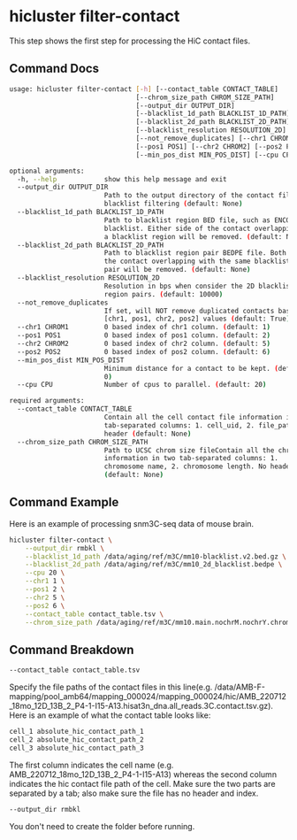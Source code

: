 # hicluster filter-contact
This step shows the first step for processing the HiC contact files. 

## Command Docs
```bash
usage: hicluster filter-contact [-h] [--contact_table CONTACT_TABLE]
                                [--chrom_size_path CHROM_SIZE_PATH]
                                [--output_dir OUTPUT_DIR]
                                [--blacklist_1d_path BLACKLIST_1D_PATH]
                                [--blacklist_2d_path BLACKLIST_2D_PATH]
                                [--blacklist_resolution RESOLUTION_2D]
                                [--not_remove_duplicates] [--chr1 CHROM1]
                                [--pos1 POS1] [--chr2 CHROM2] [--pos2 POS2]
                                [--min_pos_dist MIN_POS_DIST] [--cpu CPU]

optional arguments:
  -h, --help            show this help message and exit
  --output_dir OUTPUT_DIR
                        Path to the output directory of the contact filesafter
                        blacklist filtering (default: None)
  --blacklist_1d_path BLACKLIST_1D_PATH
                        Path to blacklist region BED file, such as ENCODE
                        blacklist. Either side of the contact overlapping with
                        a blacklist region will be removed. (default: None)
  --blacklist_2d_path BLACKLIST_2D_PATH
                        Path to blacklist region pair BEDPE file. Both side of
                        the contact overlapping with the same blacklist region
                        pair will be removed. (default: None)
  --blacklist_resolution RESOLUTION_2D
                        Resolution in bps when consider the 2D blacklist
                        region pairs. (default: 10000)
  --not_remove_duplicates
                        If set, will NOT remove duplicated contacts based on
                        [chr1, pos1, chr2, pos2] values (default: True)
  --chr1 CHROM1         0 based index of chr1 column. (default: 1)
  --pos1 POS1           0 based index of pos1 column. (default: 2)
  --chr2 CHROM2         0 based index of chr2 column. (default: 5)
  --pos2 POS2           0 based index of pos2 column. (default: 6)
  --min_pos_dist MIN_POS_DIST
                        Minimum distance for a contact to be kept. (default:
                        0)
  --cpu CPU             Number of cpus to parallel. (default: 20)

required arguments:
  --contact_table CONTACT_TABLE
                        Contain all the cell contact file information in two
                        tab-separated columns: 1. cell_uid, 2. file_path. No
                        header (default: None)
  --chrom_size_path CHROM_SIZE_PATH
                        Path to UCSC chrom size fileContain all the chromosome
                        information in two tab-separated columns: 1.
                        chromosome name, 2. chromosome length. No header
                        (default: None)
```
## Command Example
Here is an example of processing snm3C-seq data of mouse brain.
```bash
hicluster filter-contact \
    --output_dir rmbkl \
    --blacklist_1d_path /data/aging/ref/m3C/mm10-blacklist.v2.bed.gz \
    --blacklist_2d_path /data/aging/ref/m3C/mm10_2d_blacklist.bedpe \
    --cpu 20 \
    --chr1 1 \
    --pos1 2 \
    --chr2 5 \
    --pos2 6 \
    --contact_table contact_table.tsv \
    --chrom_size_path /data/aging/ref/m3C/mm10.main.nochrM.nochrY.chrom.sizes 
```

## Command  Breakdown
```bash
--contact_table contact_table.tsv
```
Specify the file paths of the contact files in this line(e.g. /data/AMB-F-mapping/pool_amb64/mapping_000024/mapping_000024/hic/AMB_220712_18mo_12D_13B_2_P4-1-I15-A13.hisat3n_dna.all_reads.3C.contact.tsv.gz). Here is an example of what the contact table looks like:

```bash
cell_1 absolute_hic_contact_path_1
cell_2 absolute_hic_contact_path_2
cell_3 absolute_hic_contact_path_3
```
The first column indicates the cell name (e.g. AMB_220712_18mo_12D_13B_2_P4-1-I15-A13) whereas the second column indicates the hic contact file path of the cell. Make sure the two parts are separated by a tab; also make sure the file has no header and index.

```bash
--output_dir rmbkl
```
You don't need to create the folder before running.

